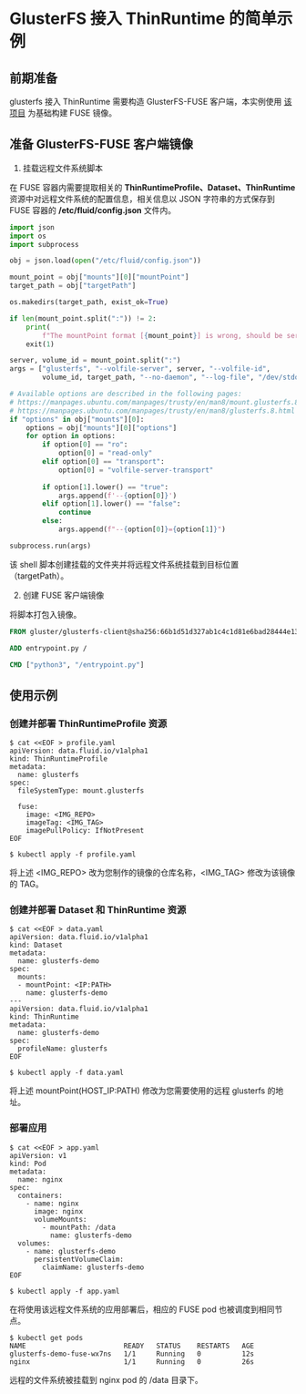 # GlusterFS 接入 ThinRuntime 的简单示例

## 前期准备
glusterfs 接入 ThinRuntime 需要构造 GlusterFS-FUSE 客户端，本实例使用 [该项目](https://github.com/gluster/gluster-containers) 为基础构建 FUSE 镜像。

## 准备 GlusterFS-FUSE 客户端镜像
1. 挂载远程文件系统脚本

在 FUSE 容器内需要提取相关的 **ThinRuntimeProfile、Dataset、ThinRuntime**资源中对远程文件系统的配置信息，相关信息以 JSON 字符串的方式保存到 FUSE 容器的 **/etc/fluid/config.json** 文件内。

```python
import json
import os
import subprocess

obj = json.load(open("/etc/fluid/config.json"))

mount_point = obj["mounts"][0]["mountPoint"]
target_path = obj["targetPath"]

os.makedirs(target_path, exist_ok=True)

if len(mount_point.split(":")) != 2:
    print(
        f"The mountPoint format [{mount_point}] is wrong, should be server:volumeId")
    exit(1)

server, volume_id = mount_point.split(":")
args = ["glusterfs", "--volfile-server", server, "--volfile-id",
        volume_id, target_path, "--no-daemon", "--log-file", "/dev/stdout"]

# Available options are described in the following pages:
# https://manpages.ubuntu.com/manpages/trusty/en/man8/mount.glusterfs.8.html
# https://manpages.ubuntu.com/manpages/trusty/en/man8/glusterfs.8.html
if "options" in obj["mounts"][0]:
    options = obj["mounts"][0]["options"]
    for option in options:
        if option[0] == "ro":
            option[0] = "read-only"
        elif option[0] == "transport":
            option[0] = "volfile-server-transport" 
            
        if option[1].lower() == "true":
            args.append(f'--{option[0]}')
        elif option[1].lower() == "false":
            continue
        else:
            args.append(f"--{option[0]}={option[1]}")

subprocess.run(args)
```
该 shell 脚本创建挂载的文件夹并将远程文件系统挂载到目标位置（targetPath）。

2. 创建 FUSE 客户端镜像


将脚本打包入镜像。

```dockerfile
FROM gluster/glusterfs-client@sha256:66b1d51d327ab1c4c1d81e6bad28444e13e1746c2d6f009f9874dad2fba9836e

ADD entrypoint.py /

CMD ["python3", "/entrypoint.py"]
```

## 使用示例
### 创建并部署 ThinRuntimeProfile 资源
```shell
$ cat <<EOF > profile.yaml
apiVersion: data.fluid.io/v1alpha1
kind: ThinRuntimeProfile
metadata:
  name: glusterfs
spec:
  fileSystemType: mount.glusterfs
  
  fuse:
    image: <IMG_REPO>
    imageTag: <IMG_TAG>
    imagePullPolicy: IfNotPresent
EOF

$ kubectl apply -f profile.yaml
```
将上述 <IMG_REPO> 改为您制作的镜像的仓库名称，<IMG_TAG> 修改为该镜像的 TAG。
### 创建并部署 Dataset 和 ThinRuntime 资源
```shell
$ cat <<EOF > data.yaml
apiVersion: data.fluid.io/v1alpha1
kind: Dataset
metadata:
  name: glusterfs-demo
spec:
  mounts:
  - mountPoint: <IP:PATH>
    name: glusterfs-demo
---
apiVersion: data.fluid.io/v1alpha1
kind: ThinRuntime
metadata:
  name: glusterfs-demo
spec:
  profileName: glusterfs
EOF

$ kubectl apply -f data.yaml
```
将上述 mountPoint(HOST_IP:PATH) 修改为您需要使用的远程 glusterfs 的地址。

### 部署应用
```shell
$ cat <<EOF > app.yaml
apiVersion: v1
kind: Pod
metadata:
  name: nginx
spec:
  containers:
    - name: nginx
      image: nginx
      volumeMounts:
        - mountPath: /data
          name: glusterfs-demo
  volumes:
    - name: glusterfs-demo
      persistentVolumeClaim:
        claimName: glusterfs-demo
EOF

$ kubectl apply -f app.yaml
```
在将使用该远程文件系统的应用部署后，相应的 FUSE pod 也被调度到相同节点。

```shell
$ kubectl get pods
NAME                        READY   STATUS    RESTARTS   AGE
glusterfs-demo-fuse-wx7ns   1/1     Running   0          12s
nginx                       1/1     Running   0          26s
```
远程的文件系统被挂载到 nginx pod 的 /data 目录下。